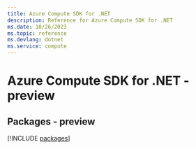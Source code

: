 ```yaml
---
title: Azure Compute SDK for .NET
description: Reference for Azure Compute SDK for .NET
ms.date: 10/26/2023
ms.topic: reference
ms.devlang: dotnet
ms.service: compute
---
```

# Azure Compute SDK for .NET - preview
## Packages - preview
[!INCLUDE [packages](compute-index.md)]